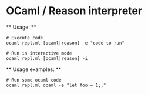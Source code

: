 # OCaml / Reason interpreter

** Usage: **
```
# Execute code
ocaml repl.ml [ocaml|reason] -e "code to run"

# Run in interactive mode
ocaml repl.ml [ocaml|reason] -i
```

** Usage examples: **

```
# Run some ocaml code
ocaml repl.ml ocaml -e "let foo = 1;;"
```
